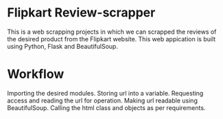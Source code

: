 # Flipkart Review-scrapper
This is a web scrapping projects in which we can scrapped the reviews of the desired product from the Flipkart website.
This web appication is built using Python, Flask and BeautifulSoup.

# Workflow
Importing the desired modules.
Storing url into a variable.
Requesting access and reading the url for operation.
Making url readable using BeautifulSoup.
Calling the html class and objects as per requirements.
